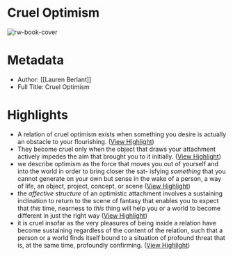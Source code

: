 # Cruel Optimism

![rw-book-cover](https://readwise-assets.s3.amazonaws.com/static/images/article2.74d541386bbf.png)

# Metadata
- Author: [[Lauren Berlant]]
- Full Title: Cruel Optimism

# Highlights
- A relation of cruel optimism exists when something you desire is actually an obstacle to your flourishing. ([View Highlight](https://read.readwise.io/read/01hrbpwhthntdt9rs4cvaqb44j))
- They become cruel only when the object that draws your attachment actively impedes the aim that brought you to it initially. ([View Highlight](https://read.readwise.io/read/01hrbpx4kaaqc3vv21x854qegq))
- we describe optimism as the force that moves you out of yourself and into the world in order to bring closer the sat- isfying *something* that you cannot generate on your own but sense in the wake of a person, a way of life, an object, project, concept, or scene ([View Highlight](https://read.readwise.io/read/01hrbpzhwwgjtahf5z6ypm3cbf))
- the *affective structure* of an optimistic attachment involves a sustaining inclination to return to the scene of fantasy that enables you to expect that *this* time, nearness to *this* thing will help you or a world to become different in just the right way ([View Highlight](https://read.readwise.io/read/01hrbq09dys4n8q3pm57kt8xzf))
- it is cruel insofar as the very pleasures of being inside a relation have become sustaining regardless of the content of the relation, such that a person or a world finds itself bound to a situation of profound threat that is, at the same time, profoundly confirming. ([View Highlight](https://read.readwise.io/read/01hrbq2nn69s2fdf4q165t59e7))
